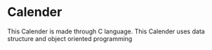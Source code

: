 # Calender
This Calender is made through C language.
This Calender uses data structure and object oriented programming 
